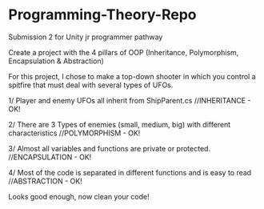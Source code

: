 # Programming-Theory-Repo
Submission 2 for Unity jr programmer pathway

Create a project with the 4 pillars of OOP (Inheritance, Polymorphism, Encapsulation & Abstraction)

For this project, I chose to make a top-down shooter in which you control a spitfire that must deal with several types of UFOs.

1/ Player and enemy UFOs all inherit from ShipParent.cs //INHERITANCE - OK!

2/ There are 3 Types of enemies (small, medium, big) with different characteristics //POLYMORPHISM - OK!

3/ Almost all variables and functions are private or protected. //ENCAPSULATION - OK!

4/ Most of the code is separated in different functions and is easy to read //ABSTRACTION - OK!


Looks good enough, now clean your code!
